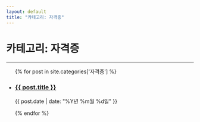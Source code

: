 ```yaml
---
layout: default
title: "카테고리: 자격증"
---
```


<h1>카테고리: 자격증</h1>
<hr>

<ul class="post-list">
  {% for post in site.categories['자격증'] %}
    <li>
      <h3>
        <a href="{{ site.baseurl }}{{ post.url }}">{{ post.title }}</a>
      </h3>
      <p class="post-meta">{{ post.date | date: "%Y년 %m월 %d일" }}</p>
    </li>
  {% endfor %}
</ul>